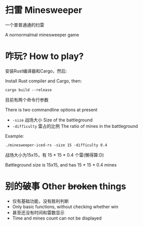# 扫雷 Minesweeper

一个普普通通的扫雷

A nornormalmal minesweeper game

# 咋玩? How to play?

安装Rust编译器和Cargo，然后:

Install Rust compiler and Cargo, then:

```shell
cargo build --release
```

目前有两个命令行参数

There is two commandline options at present

- `-size` 战场大小 Size of the battleground
- `-difficulty` 雷占的比例 The ratio of mines in the battleground

Example:
```shell
./minesweeper-iced-rs -size 15 -difficulty 0.4
```
战场大小为15x15，有 15 * 15 * 0.4 个雷(懒得算:D)

Battleground size is 15x15, and has 15 * 15 * 0.4 mines

# 别的~~破~~事 Other ~~broken~~ things

- 仅有基础功能，没有胜利判断
- Only basic functions, without checking whether win
- 甚至还没有时间和雷数显示
- Time and mines count can not be displayed
